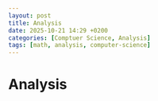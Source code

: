 ```yaml
---
layout: post
title: Analysis
date: 2025-10-21 14:29 +0200
categories: [Comptuer Science, Analysis]
tags: [math, analysis, computer-science]
---
```


# Analysis